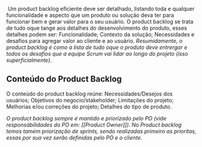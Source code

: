  Um product backlog eficiente deve ser detalhado, listando toda e qualquer funcionalidade e aspecto que um produto ou solução deva ter para funcionar bem e gerar valor para o seu usuário.
O product backlog se trata de tudo oque tange aos detalhes do desenvolvimento do produto, esses detalhes podem ser:
	Funcionalidade;
	Contexto da solução;
	Necessidades e desafios para agregar valor ao cliente e ao usuário.
*Resumidamente, o product backlog é como a lista de tudo oque o produto deve entrergar e todos os desafios que a equipe Scrum vai lidar ao longo do projeto (isso superficialmente)*.

## Conteúdo do Product Backlog
O conteúdo do product backlog reúne:
	Necessidades/Desejos dos usuários;
	Objetivos do negocio/stakeholder;
	Limitações do projeto;
	Melhorias e/ou correções do projeto;
	Detalhes do tipo de produto.

*O product backlog sempre é mantido e priorizado pelo PO (vide responsábilidades do PO em: [[Product Owner]])*.
*No Product backlog temos tamém priorização de sprints, sendo realizadas primeiro as prioritas, essas por sua vez serão definidas pelo PO e o cliente.*

